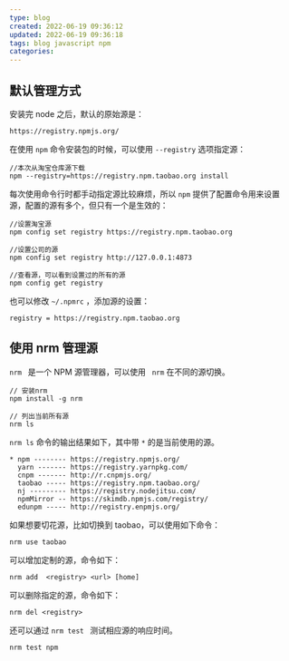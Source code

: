 ```yaml
---
type: blog
created: 2022-06-19 09:36:12
updated: 2022-06-19 09:36:18
tags: blog javascript npm
categories:
---
```



## 默认管理方式

安装完 node 之后，默认的原始源是：

```
https://registry.npmjs.org/
```

在使用 `npm` 命令安装包的时候，可以使用 `--registry` 选项指定源：

```
//本次从淘宝仓库源下载
npm --registry=https://registry.npm.taobao.org install
```

每次使用命令行时都手动指定源比较麻烦，所以 `npm` 提供了配置命令用来设置源，配置的源有多个，但只有一个是生效的：

```
//设置淘宝源
npm config set registry https://registry.npm.taobao.org

//设置公司的源
npm config set registry http://127.0.0.1:4873

//查看源，可以看到设置过的所有的源
npm config get registry
```

也可以修改 `~/.npmrc` ，添加源的设置：

```
registry = https://registry.npm.taobao.org
```

## 使用 nrm 管理源

 `nrm ​` 是一个 NPM 源管理器，可以使用 `​ nrm` 在不同的源切换。

```shell
// 安装nrm
npm install -g nrm

// 列出当前所有源
nrm ls
```

`nrm ls` 命令的输出结果如下，其中带 `*` 的是当前使用的源。

```
* npm -------- https://registry.npmjs.org/
  yarn ------- https://registry.yarnpkg.com/
  cnpm ------- http://r.cnpmjs.org/
  taobao ----- https://registry.npm.taobao.org/
  nj --------- https://registry.nodejitsu.com/
  npmMirror -- https://skimdb.npmjs.com/registry/
  edunpm ----- http://registry.enpmjs.org/
```

如果想要切花源，比如切换到 taobao，可以使用如下命令：

```
nrm use taobao
```

可以增加定制的源，命令如下：

```
nrm add  <registry> <url> [home]
```

可以删除指定的源，命令如下：

```
nrm del <registry>
```

还可以通过 `nrm test ​` 测试相应源的响应时间。

```
nrm test npm 
```